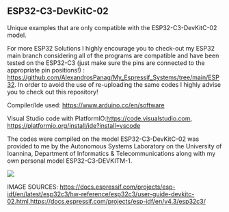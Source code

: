 ESP32-C3-DevKitC-02
---------------------------

Unique examples that are only compatible with the ESP32-C3-DevKitC-02 model.


For more ESP32 Solutions I highly encourage you to check-out my ESP32 main branch considering all of the programs are compatible and have been tested on the ESP32-C3 (just make sure the pins are connected to the appropriate pin positions!) : https://github.com/AlexandrosPanag/My_Espressif_Systems/tree/main/ESP32. 
In order to avoid the use of re-uploading the same codes I highly advise you to check out this repository! 

Compiler/Ide used: https://www.arduino.cc/en/software

Visual Studio code with PlatformIO:https://code.visualstudio.com, https://platformio.org/install/ide?install=vscode

The codes were compiled on the model ESP32-C3-DevKitC-02 was provided to me by the Autonomous Systems Laboratory on the University of Ioannina, Department of Informatics & Telecommunications along with my own personal model ESP32-C3-DEVKITM-1.

![](https://docs.espressif.com/projects/esp-idf/en/v4.3/esp32c3/_images/esp32-c3-devkitm-1-v1-pinout.png)


IMAGE SOURCES: https://docs.espressif.com/projects/esp-idf/en/latest/esp32c3/hw-reference/esp32c3/user-guide-devkitc-02.html,https://docs.espressif.com/projects/esp-idf/en/v4.3/esp32c3/
